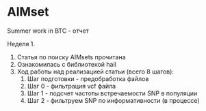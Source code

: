 # AIMset
Summer work in BTC - отчет

Неделя 1.
1) Статья по поиску AIMsets прочитана
2) Ознакомилась с библиотекой hail
3) Ход работы над реализацией статьи (всего 8 шагов):
   1. Шаг подготовки - предобработка файлов
   2. Шаг 0 - фильтрация vcf файла
   3. Шаг 1 - подсчет частоты встречаемости SNP в популяции
   4. Шаг 2 - фильтруем SNP по информативности (в процессе)
